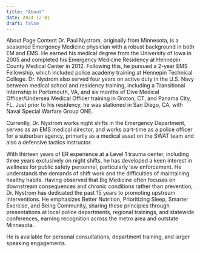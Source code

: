 ```yaml
---
title: "About"
date: 2024-12-01
draft: false
---
```

About Page Content
Dr. Paul Nystrom, originally from Minnesota, is a seasoned Emergency Medicine physician with a robust background in both EM and EMS. He earned his medical degree from the University of Iowa in 2005 and completed his Emergency Medicine Residency at Hennepin County Medical Center in 2012. Following this, he pursued a 2-year EMS Fellowship, which included police academy training at Hennepin Technical College. Dr. Nystrom also served four years on active duty in the U.S. Navy between medical school and residency training, including a Transitional Internship in Portsmouth, VA, and six months of Dive Medical Officer/Undersea Medical Officer training in Groton, CT, and Panama City, FL. Just prior to his residency, he was stationed in San Diego, CA, with Naval Special Warfare Group ONE.

Currently, Dr. Nystrom works night shifts in the Emergency Department, serves as an EMS medical director, and works part-time as a police officer for a suburban agency, primarily as a medical asset on the SWAT team and also a defensive tactics instructor. 

With thirteen years of ER experience at a Level 1 trauma center, including three years exclusively on night shifts, he has developed a keen interest in wellness for public safety personnel, particularly law enforcement. He understands the demands of shift work and the difficulties of maintaining healthy habits. Having observed that Big Medicine often focuses on downstream consequences and chronic conditions rather than prevention, Dr. Nystrom has dedicated the past 15 years to promoting upstream interventions. He emphasizes Better Nutrition, Prioritizing Sleep, Smarter Exercise, and Being Community, sharing these principles through presentations at local police departments, regional trainings, and statewide conferences, earning recognition across the metro area and outstate Minnesota.

He is available for personal consultations, department training, and larger speaking engagements. 

